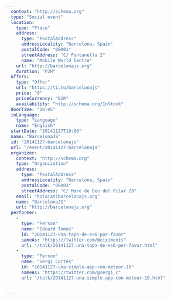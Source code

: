 ```yaml
---
  context: "http://schema.org"
  type: "Social event"
  location: 
    type: "Place"
    address: 
      type: "PostalAddress"
      addressLocality: "Barcelona, Spain"
      postalCode: "08001"
      streetAddress: "C/ Fontanella 2"
      name: "Mobile World Centre"
    url: "http://barcelonajs.org"
    duration: "P2H"
  offers: 
    type: "Offer"
    url: "https://ti.to/barcelonajs"
    price: "0"
    priceCurrency: "EUR"
    availability: "http://schema.org/InStock"
  doorTime: "18:45"
  inLanguage: 
    type: "Language"
    name: "English"
  startDate: "20141127T19:00"
  name: "BarcelonaJS"
  id: "20141127-barcelonajs"
  url: "/event/20141127-barcelonajs"
  organizer: 
    context: "http://schema.org"
    type: "Organization"
    address: 
      type: "PostalAddress"
      addressLocality: "Barcelona, Spain"
      postalCode: "08003"
      streetAddress: "C/ Mare de Deu del Pilar 20"
    email: "hola(at)barcelonajs.org"
    name: "BarcelonaJS"
    url: "http://barcelonajs.org"
  performer: 
    - 
      type: "Person"
      name: "Eduard Tomàs"
      id: "20141127-una-tapa-de-es6-por-favor"
      sameAs: "https://twitter.com/@eiximenis"
      url: "/talk/20141127-una-tapa-de-es6-por-favor.html"
    - 
      type: "Person"
      name: "Sergi Cortés"
      id: "20141127-una-simple-app-con-meteor-10"
      sameAs: "https://twitter.com/@sergi_c"
      url: "/talk/20141127-una-simple-app-con-meteor-10.html"


---
```

